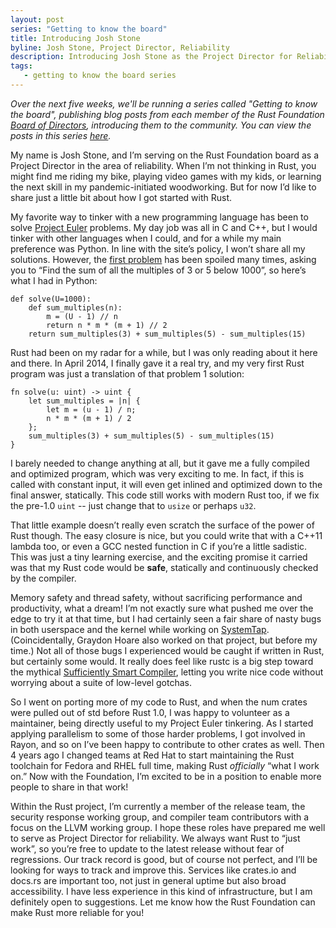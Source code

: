 ```yaml
---
layout: post
series: "Getting to know the board"
title: Introducing Josh Stone
byline: Josh Stone, Project Director, Reliability
description: Introducing Josh Stone as the Project Director for Reliability. Part of the "Getting to know the board" series.
tags:
   - getting to know the board series
---
```


_Over the next five weeks, we'll be running a series called "Getting to know the board", publishing blog posts from each member of the Rust Foundation [Board of Directors](/board), introducing them to the community. You can view the posts in this series [here](/tags/getting%20to%20know%20the%20board%20series/)._

My name is Josh Stone, and I’m serving on the Rust Foundation board as a Project Director in the area of reliability. When I’m not thinking in Rust, you might find me riding my bike, playing video games with my kids, or learning the next skill in my pandemic-initiated woodworking. But for now I’d like to share just a little bit about how I got started with Rust.

My favorite way to tinker with a new programming language has been to solve [Project Euler](https://projecteuler.net/) problems. My day job was all in C and C++, but I would tinker with other languages when I could, and for a while my main preference was Python. In line with the site’s policy, I won’t share all my solutions. However, the [first problem](https://projecteuler.net/problem=1) has been spoiled many times, asking you to “Find the sum of all the multiples of 3 or 5 below 1000”, so here’s what I had in Python:


```
def solve(U=1000):
    def sum_multiples(n):
        m = (U - 1) // n
        return n * m * (m + 1) // 2
    return sum_multiples(3) + sum_multiples(5) - sum_multiples(15)
```


Rust had been on my radar for a while, but I was only reading about it here and there. In April 2014, I finally gave it a real try, and my very first Rust program was just a translation of that problem 1 solution:


```
fn solve(u: uint) -> uint {
    let sum_multiples = |n| {
        let m = (u - 1) / n;
        n * m * (m + 1) / 2
    };
    sum_multiples(3) + sum_multiples(5) - sum_multiples(15)
}
```


I barely needed to change anything at all, but it gave me a fully compiled and optimized program, which was very exciting to me. In fact, if this is called with constant input, it will even get inlined and optimized down to the final answer, statically. This code still works with modern Rust too, if we fix the pre-1.0 `uint` -- just change that to `usize` or perhaps `u32`.

That little example doesn’t really even scratch the surface of the power of Rust though. The easy closure is nice, but you could write that with a C++11 lambda too, or even a GCC nested function in C if you’re a little sadistic. This was just a tiny learning exercise, and the exciting promise it carried was that my Rust code would be **safe**, statically and continuously checked by the compiler.

Memory safety and thread safety, without sacrificing performance and productivity, what a dream! I’m not exactly sure what pushed me over the edge to try it at that time, but I had certainly seen a fair share of nasty bugs in both userspace and the kernel while working on [SystemTap](http://sourceware.org/systemtap/). (Coincidentally, Graydon Hoare also worked on that project, but before my time.) Not all of those bugs I experienced would be caught if written in Rust, but certainly some would. It really does feel like rustc is a big step toward the mythical [Sufficiently Smart Compiler](http://wiki.c2.com/?SufficientlySmartCompiler), letting you write nice code without worrying about a suite of low-level gotchas.

So I went on porting more of my code to Rust, and when the num crates were pulled out of std before Rust 1.0, I was happy to volunteer as a maintainer, being directly useful to my Project Euler tinkering. As I started applying parallelism to some of those harder problems, I got involved in Rayon, and so on I’ve been happy to contribute to other crates as well. Then 4 years ago I changed teams at Red Hat to start maintaining the Rust toolchain for Fedora and RHEL full time, making Rust _officially_ “what I work on.” Now with the Foundation, I’m excited to be in a position to enable more people to share in that work!

Within the Rust project, I’m currently a member of the release team, the security response working group, and compiler team contributors with a focus on the LLVM working group. I hope these roles have prepared me well to serve as Project Director for reliability. We always want Rust to “just work”, so you’re free to update to the latest release without fear of regressions. Our track record is good, but of course not perfect, and I’ll be looking for ways to track and improve this. Services like crates.io and docs.rs are important too, not just in general uptime but also broad accessibility. I have less experience in this kind of infrastructure, but I am definitely open to suggestions. Let me know how the Rust Foundation can make Rust more reliable for you!
